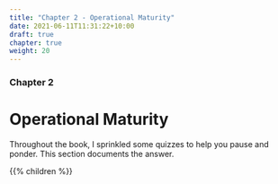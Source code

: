 ```yaml
---
title: "Chapter 2 - Operational Maturity"
date: 2021-06-11T11:31:22+10:00
draft: true
chapter: true
weight: 20
---
```


### Chapter 2
# Operational Maturity

Throughout the book, I sprinkled some quizzes to help you pause and ponder. This section documents the answer.

{{% children %}}